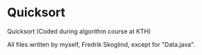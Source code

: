 # Quicksort
Quicksort (Coded during algorithm course at KTH)

All files written by myself, Fredrik Skoglind, except for "Data.java".
